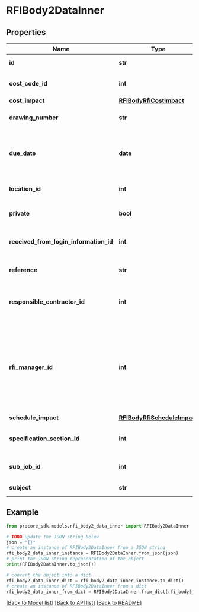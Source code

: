 # RFIBody2DataInner


## Properties

Name | Type | Description | Notes
------------ | ------------- | ------------- | -------------
**id** | **str** | The ID of the RFI | [optional] 
**cost_code_id** | **int** | The ID of the Cost Code of the RFI | [optional] 
**cost_impact** | [**RFIBodyRfiCostImpact**](RFIBodyRfiCostImpact.md) |  | [optional] 
**drawing_number** | **str** | The Drawing Number of the RFI | [optional] 
**due_date** | **date** | The Due Date of the RFI *Only admin users can set this field | [optional] 
**location_id** | **int** | The ID of the Location of the RFI | [optional] 
**private** | **bool** | The Private status of the RFI | [optional] [default to False]
**received_from_login_information_id** | **int** | The ID of the Received From User of the RFI | [optional] 
**reference** | **str** | The Reference of the RFI | [optional] 
**responsible_contractor_id** | **int** | The ID of the Responsible Contractor Vendor of the RFI | [optional] 
**rfi_manager_id** | **int** | The ID of the RFI Manager User of the RFI *Only admin users (or standard users, if the project&#39;s configuration allows for it) can set this field | [optional] 
**schedule_impact** | [**RFIBodyRfiScheduleImpact**](RFIBodyRfiScheduleImpact.md) |  | [optional] 
**specification_section_id** | **int** | The ID of the Specification Section of the RFI | [optional] 
**sub_job_id** | **int** | The ID of the Sub Job of the RFI | [optional] 
**subject** | **str** | The Subject of the RFI | [optional] 

## Example

```python
from procore_sdk.models.rfi_body2_data_inner import RFIBody2DataInner

# TODO update the JSON string below
json = "{}"
# create an instance of RFIBody2DataInner from a JSON string
rfi_body2_data_inner_instance = RFIBody2DataInner.from_json(json)
# print the JSON string representation of the object
print(RFIBody2DataInner.to_json())

# convert the object into a dict
rfi_body2_data_inner_dict = rfi_body2_data_inner_instance.to_dict()
# create an instance of RFIBody2DataInner from a dict
rfi_body2_data_inner_from_dict = RFIBody2DataInner.from_dict(rfi_body2_data_inner_dict)
```
[[Back to Model list]](../README.md#documentation-for-models) [[Back to API list]](../README.md#documentation-for-api-endpoints) [[Back to README]](../README.md)


